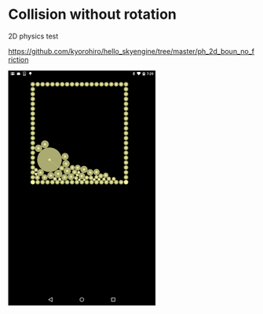 # Collision without rotation
2D physics test

https://github.com/kyorohiro/hello_skyengine/tree/master/ph_2d_boun_no_friction

![](screen.png)

```


```
